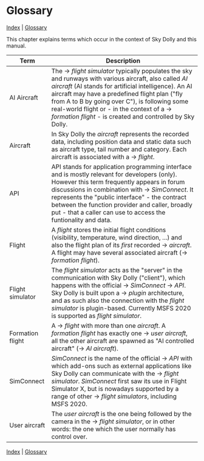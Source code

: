 # Glossary

[Index](index.md) \| [Glossary](glossary.md)

This chapter explains terms which occur in the context of Sky Dolly and this manual.

Term             | Description
---------------- | -----------
AI Aircraft      | The → *flight simulator* typically populates the sky and runways with various aircraft, also called *AI aircraft* (AI stands for artificial intelligence). An AI aircraft may have a predefined flight plan ("fly from A to B by going over C"), is following some real-world flight or - in the context of a → *formation flight* - is created and controlled by Sky Dolly.
Aircraft         | In Sky Dolly the *aircraft* represents the recorded data, including position data and static data such as aircraft type, tail number and category. Each aircraft is associated with a → *flight*.
API              | API stands for application programming interface and is mostly relevant for developers (only). However this term frequently appears in forum discussions in combination with → *SimConnect*. It represents the "public interface" - the contract between the function provider and caller, broadly put - that a caller can use to access the funtionality and data.
Flight           | A *flight* stores the initial flight conditions (visibility, temperature, wind direction, ...) and also the flight plan of its *first* recorded → *aircraft*. A flight may have several associated aircraft (→ *formation flight*).
Flight simulator | The *flight simulator* acts as the "server" in the communication with Sky Dolly ("client"), which happens with the official → *SimConnect* → *API*. Sky Dolly is built upon a → *plugin* architecture, and as such also the connection with the *flight simulator* is plugin-based. Currently MSFS 2020 is supported as *flight simulator*.
Formation flight | A → *flight* with more than one *aircraft*. A *formation flight* has exactly one → *user aircraft*, all the other aircraft are spawned as "AI controlled aircraft" (→ *AI aircraft*).
SimConnect       | *SimConnect* is the name of the official → *API* with which add-ons such as external applications like Sky Dolly can communicate with the → *flight simulator*. *SimConnect* first saw its use in Flight Simulator X, but is nowadays supported by a range of other → *flight simulators*, including MSFS 2020.
User aircraft    | The *user aircraft* is the one being followed by the camera in the → *flight simulator*, or in other words: the one which the user normally has control over.

[Index](index.md) \| [Glossary](basic.md)